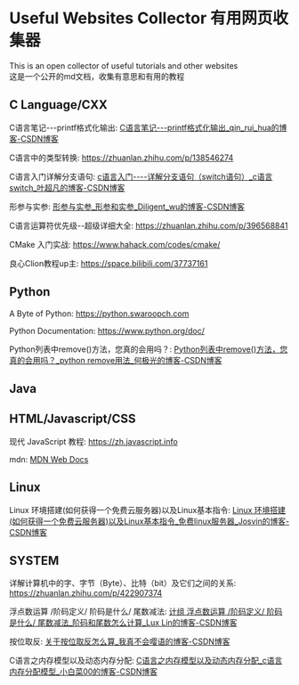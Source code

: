# Useful Websites Collector 有用网页收集器

This is an open collector of useful tutorials and other websites <br>
这是一个公开的md文档，收集有意思和有用的教程 <br>

## C Language/CXX

C语言笔记---printf格式化输出: [C语言笔记---printf格式化输出_qin_rui_hua的博客-CSDN博客](https://blog.csdn.net/qin_rui_hua/article/details/77894812)

C语言中的类型转换: https://zhuanlan.zhihu.com/p/138546274

C语言入门详解分支语句: [c语言入门----详解分支语句（switch语句）_c语言switch_叶超凡的博客-CSDN博客](https://blog.csdn.net/qq_68695298/article/details/124531908)

形参与实参: [形参与实参_形参和实参_Diligent_wu的博客-CSDN博客](https://blog.csdn.net/Diligent_wu/article/details/115835382?spm=1001.2101.3001.6650.3&utm_medium=distribute.pc_relevant.none-task-blog-2%7Edefault%7EBlogCommendFromBaidu%7ERate-3-115835382-blog-125744659.pc_relevant_3mothn_strategy_recovery&depth_1-utm_source=distribute.pc_relevant.none-task-blog-2%7Edefault%7EBlogCommendFromBaidu%7ERate-3-115835382-blog-125744659.pc_relevant_3mothn_strategy_recovery&utm_relevant_index=6)

C语言运算符优先级--超级详细大全: https://zhuanlan.zhihu.com/p/396568841

CMake 入门实战: https://www.hahack.com/codes/cmake/

良心Clion教程up主: https://space.bilibili.com/37737161

## Python

A Byte of Python: https://python.swaroopch.com

Python Documentation: https://www.python.org/doc/

Python列表中remove()方法，您真的会用吗？: [Python列表中remove()方法，您真的会用吗？_python remove用法_何极光的博客-CSDN博客](https://blog.csdn.net/qq_44034384/article/details/107348512)

## Java

## HTML/Javascript/CSS

现代 JavaScript 教程: https://zh.javascript.info

mdn: [MDN Web Docs](https://developer.mozilla.org/zh-CN/)

## Linux

Linux 环境搭建(如何获得一个免费云服务器)以及Linux基本指令: [Linux 环境搭建(如何获得一个免费云服务器)以及Linux基本指令_免费linux服务器_Josvin的博客-CSDN博客](https://blog.csdn.net/weixin_45532227/article/details/107597778)

## SYSTEM

详解计算机中的字、字节（Byte）、比特（bit）及它们之间的关系: https://zhuanlan.zhihu.com/p/422907374

浮点数运算 /阶码定义/ 阶码是什么/ 尾数减法: [计组 浮点数运算 /阶码定义/ 阶码是什么/ 尾数减法_阶码和尾数怎么计算_Lux Lin的博客-CSDN博客](https://blog.csdn.net/weixin_46728068/article/details/115441032)

按位取反: [关于按位取反怎么算_我真不会嘤语的博客-CSDN博客](https://blog.csdn.net/qk233/article/details/108715207?spm=1001.2101.3001.6650.1&utm_medium=distribute.pc_relevant.none-task-blog-2%7Edefault%7ECTRLIST%7ERate-1-108715207-blog-77995584.pc_relevant_default&depth_1-utm_source=distribute.pc_relevant.none-task-blog-2%7Edefault%7ECTRLIST%7ERate-1-108715207-blog-77995584.pc_relevant_default&utm_relevant_index=2)

C语言之内存模型以及动态内存分配: [C语言之内存模型以及动态内存分配_c语言内存分配模型_小白菜00的博客-CSDN博客](https://blog.csdn.net/m0_60027772/article/details/124932384)
